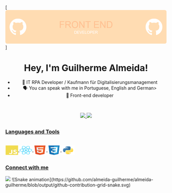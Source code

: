 [![Masterhead](./github-header-image.png)]
<h1 align="center" > Hey, I'm Guilherme Almeida! </h1> 


<div >
  <ul align="center" width="600">
      <li>🔭 IT RPA Developer / Kaufmann für Digitalisierungsmanagement</li>
      <li>🗣️ You can speak with me in Portuguese, English and German></li>
      <li>📖 Front-end developer</li>
  </ul>
</div>


  ##

<div align="center"><br>
  <a href="https://github.com/almeida-guilherme">
  <img height="180em" src="https://github-readme-stats.vercel.app/api?username=almeida-guilherme&show_icons=true&theme=flag-india&include_all_commits=true&count_private=true"/>
  <img height="180em" src="https://github-readme-stats.vercel.app/api/top-langs/?username=almeida-guilherme&layout=compact&langs_count=7&theme=flag-india"/>
</div>
  
  ##
  <h3>Languages and Tools</h3>
  <div style="display: inline_block"><br>
  <img align="center" alt="Gui-Js" height="30" width="40" src="https://raw.githubusercontent.com/devicons/devicon/master/icons/javascript/javascript-plain.svg"> 
  <img align="center" alt="Gui-React" height="30" width="40" src="https://raw.githubusercontent.com/devicons/devicon/master/icons/react/react-original.svg">
  <img align="center" alt="Gui-HTML" height="30" width="40" src="https://raw.githubusercontent.com/devicons/devicon/master/icons/html5/html5-original.svg">
  <img align="center" alt="Gui-CSS" height="30" width="40" src="https://raw.githubusercontent.com/devicons/devicon/master/icons/css3/css3-original.svg">
  <img align="center" alt="Gui-Python" height="30" width="40" src="https://raw.githubusercontent.com/devicons/devicon/master/icons/python/python-original.svg">
</div>
  
  ##
  
<div> 
  <h3>Connect with me</h3>
  <a href = "mailto:guilherme_3507@hotmail.com"><img src="https://img.shields.io/badge/-Gmail-%23333?style=for-the-badge&logo=gmail&logoColor=white" target="_blank"></a>
  ![Snake animation](https://github.com/almeida-guilherme/almeida-guilherme/blob/output/github-contribution-grid-snake.svg)
  
</div>
